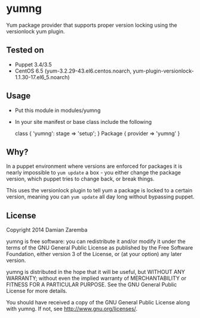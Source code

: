 yumng
=====
Yum package provider that supports proper version locking using the versionlock
yum plugin.

Tested on
---------
* Puppet 3.4/3.5
* CentOS 6.5 (yum-3.2.29-43.el6.centos.noarch, yum-plugin-versionlock-1.1.30-17.el6_5.noarch)

Usage
-----
* Put this module in modules/yumng
* In your site manifest or base class include the following

  class {
    'yumng':
      stage => 'setup';
  }
  Package { provider => 'yumng' }

Why?
----
In a puppet environment where versions are enforced for packages it is nearly
impossible to `yum update` a box - you either change the package version,
which puppet tries to change back, or break things.

This uses the versionlock plugin to tell yum a package is locked to a certain
version, meaning you can `yum update` all day long without bypassing puppet.

License
-------
Copyright 2014 Damian Zaremba

yumng is free software: you can redistribute it and/or modify
it under the terms of the GNU General Public License as published by
the Free Software Foundation, either version 3 of the License, or
(at your option) any later version.

yumng is distributed in the hope that it will be useful,
but WITHOUT ANY WARRANTY; without even the implied warranty of
MERCHANTABILITY or FITNESS FOR A PARTICULAR PURPOSE.  See the
GNU General Public License for more details.

You should have received a copy of the GNU General Public License
along with yumng.  If not, see <http://www.gnu.org/licenses/>.
